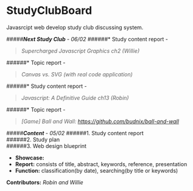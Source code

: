 # StudyClubBoard
Javasrcipt web develop study club discussing system.

#####___Next Study Club___ - _06/02_
######* Study content report -      
> _Supercharged Javascript Graphics ch2 (Willie)_       

######* Topic report -    
> _Canvas vs. SVG (with real code application)_     

######* Study content report -    
> _Javascript: A Definitive Guide ch13 (Robin)_     

######* Topic report -    
> _[Game] Ball and Wall: https://github.com/budnix/ball-and-wall_     


#####___Content___ - _05/02_
######1. Study content report    
######2. Study plan    
######3. Web design blueprint    
* __Showcase:__   
* __Report:__ consists of title, abstract, keywords, reference, presentation   
* __Function:__ classification(by date), searching(by title or keywords)   

__Contributors:__ _Robin and Willie_
